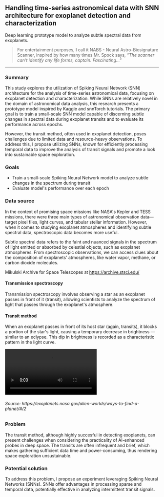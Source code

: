 ## Handling time-series astronomical data with SNN architecture for exoplanet detection and characterization

Deep learning prototype model to analyze subtle spectral data from exoplanets. 

> For entertainment purposes, I call it NABS - Neural Astro-Biosignature Scanner, inspired by how many times Mr. Spock says, _“The scanner can’t identify any life forms, captain. Fascinating...”_

---

### Summary
This study explores the utilization of Spiking Neural Network (SNN) architecture for the analysis of time-series astronomical data, focusing on exoplanet detection and characterization. While SNNs are relatively novel in the domain of astronomical data analysis, this research presents a prototype model inspired by Kaggle and snnTorch tutorials. The primary goal is to train a small-scale SNN model capable of discerning subtle changes in spectral data during exoplanet transits and to evaluate its performance across epochs. 

However, the transit method, often used in exoplanet detection, poses challenges due to limited data and resource-heavy observations. To address this, I propose utilizing SNNs, known for efficiently processing temporal data to improve the analysis of transit signals and promote a look into sustainable space exploration.

### Goals
- Train a small-scale Spiking Neural Network model to analyze subtle changes in the spectrum during transit
- Evaluate model's performance over each epoch

### Data source 

In the context of promising space missions like NASA's Kepler and TESS missions, there were three main types of astronomical observation data—target pixel files, light curves, and tabular stellar information. However, when it comes to studying exoplanet atmospheres and identifying subtle spectral data, spectroscopic data becomes more useful.

Subtle spectral data refers to the faint and nuanced signals in the spectrum of light emitted or absorbed by celestial objects, such as exoplanet atmospheres. From spectroscopic observations, we can access clues about the composition of exoplanets' atmospheres, like water vapor, methane, or carbon dioxide molecules.

Mikulski Archive for Space Telescopes at https://archive.stsci.edu/


#### Transmission spectroscopy
Transmission spectroscopy involves observing a star as an exoplanet passes in front of it (transit), allowing scientists to analyze the spectrum of light that passes through the exoplanet's atmosphere. 

#### Transit method

When an exoplanet passes in front of its host star (again, transits), it blocks a portion of the star's light, causing a temporary decrease in brightness — similar to an eclypse. This dip in brightness is recorded as a characteristic pattern in the light curve.

<video src="https://github.com/peppermintbird/nabs-prototype/assets/148541376/4708d5fb-552c-4296-9e24-22e82cf3accb">
</video>
<h6>Source: https://exoplanets.nasa.gov/alien-worlds/ways-to-find-a-planet/#/2</h6>


### Problem
The transit method, although highly succesful in detecting exoplanets, can present challenges when considering the practicality of AI-enhanced probes in deep space. The transits are often infrequent and brief, which makes gathering sufficient data time and power-consuming, thus rendering space exploration unsustainable.

### Potential solution
To address this problem, I propose an experiment leveraging Spiking Neural Networks (SNNs). SNNs offer advantages in processing sparse and temporal data, potentially effective in analyzing intermittent transit signals. 














